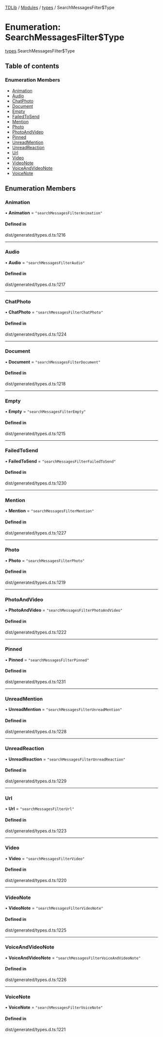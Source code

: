 [TDLib](../README.md) / [Modules](../modules.md) / [types](../modules/types.md) / SearchMessagesFilter$Type

# Enumeration: SearchMessagesFilter$Type

[types](../modules/types.md).SearchMessagesFilter$Type

## Table of contents

### Enumeration Members

- [Animation](types.SearchMessagesFilter_Type.md#animation)
- [Audio](types.SearchMessagesFilter_Type.md#audio)
- [ChatPhoto](types.SearchMessagesFilter_Type.md#chatphoto)
- [Document](types.SearchMessagesFilter_Type.md#document)
- [Empty](types.SearchMessagesFilter_Type.md#empty)
- [FailedToSend](types.SearchMessagesFilter_Type.md#failedtosend)
- [Mention](types.SearchMessagesFilter_Type.md#mention)
- [Photo](types.SearchMessagesFilter_Type.md#photo)
- [PhotoAndVideo](types.SearchMessagesFilter_Type.md#photoandvideo)
- [Pinned](types.SearchMessagesFilter_Type.md#pinned)
- [UnreadMention](types.SearchMessagesFilter_Type.md#unreadmention)
- [UnreadReaction](types.SearchMessagesFilter_Type.md#unreadreaction)
- [Url](types.SearchMessagesFilter_Type.md#url)
- [Video](types.SearchMessagesFilter_Type.md#video)
- [VideoNote](types.SearchMessagesFilter_Type.md#videonote)
- [VoiceAndVideoNote](types.SearchMessagesFilter_Type.md#voiceandvideonote)
- [VoiceNote](types.SearchMessagesFilter_Type.md#voicenote)

## Enumeration Members

### Animation

• **Animation** = ``"searchMessagesFilterAnimation"``

#### Defined in

dist/generated/types.d.ts:1216

___

### Audio

• **Audio** = ``"searchMessagesFilterAudio"``

#### Defined in

dist/generated/types.d.ts:1217

___

### ChatPhoto

• **ChatPhoto** = ``"searchMessagesFilterChatPhoto"``

#### Defined in

dist/generated/types.d.ts:1224

___

### Document

• **Document** = ``"searchMessagesFilterDocument"``

#### Defined in

dist/generated/types.d.ts:1218

___

### Empty

• **Empty** = ``"searchMessagesFilterEmpty"``

#### Defined in

dist/generated/types.d.ts:1215

___

### FailedToSend

• **FailedToSend** = ``"searchMessagesFilterFailedToSend"``

#### Defined in

dist/generated/types.d.ts:1230

___

### Mention

• **Mention** = ``"searchMessagesFilterMention"``

#### Defined in

dist/generated/types.d.ts:1227

___

### Photo

• **Photo** = ``"searchMessagesFilterPhoto"``

#### Defined in

dist/generated/types.d.ts:1219

___

### PhotoAndVideo

• **PhotoAndVideo** = ``"searchMessagesFilterPhotoAndVideo"``

#### Defined in

dist/generated/types.d.ts:1222

___

### Pinned

• **Pinned** = ``"searchMessagesFilterPinned"``

#### Defined in

dist/generated/types.d.ts:1231

___

### UnreadMention

• **UnreadMention** = ``"searchMessagesFilterUnreadMention"``

#### Defined in

dist/generated/types.d.ts:1228

___

### UnreadReaction

• **UnreadReaction** = ``"searchMessagesFilterUnreadReaction"``

#### Defined in

dist/generated/types.d.ts:1229

___

### Url

• **Url** = ``"searchMessagesFilterUrl"``

#### Defined in

dist/generated/types.d.ts:1223

___

### Video

• **Video** = ``"searchMessagesFilterVideo"``

#### Defined in

dist/generated/types.d.ts:1220

___

### VideoNote

• **VideoNote** = ``"searchMessagesFilterVideoNote"``

#### Defined in

dist/generated/types.d.ts:1225

___

### VoiceAndVideoNote

• **VoiceAndVideoNote** = ``"searchMessagesFilterVoiceAndVideoNote"``

#### Defined in

dist/generated/types.d.ts:1226

___

### VoiceNote

• **VoiceNote** = ``"searchMessagesFilterVoiceNote"``

#### Defined in

dist/generated/types.d.ts:1221
